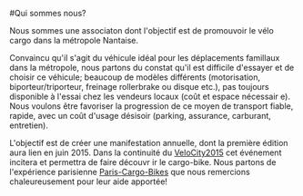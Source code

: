#Qui sommes nous?

Nous sommes une associaton dont l'objectif est de promouvoir le vélo cargo dans la métropole Nantaise.

Convaincu qu'il s'agit du véhicule idéal pour les déplacements famillaux dans la métropole, nous partons du constat qu'il est difficile d'essayer et de choisir ce véhicule;
beaucoup de modèles différents (motorisation, biporteur/triporteur, freinage rollerbrake ou disque etc.), pas toujours disponible à l'essai chez les vendeurs locaux (coût et espace nécessair
e).
Nous voulons être favoriser la progression de ce moyen de transport fiable, rapide, avec un coût d'usage désisoir (parking, assurance, carburant, entretien).

L'objectif est de créer une manifestation annuelle, dont la première édition aura lien en juin 2015. Dans la continuité du [VeloCity2015] cet événement incitera et permettra de faire découvr
ir le cargo-bike.
Nous partons de l'expérience parisienne [Paris-Cargo-Bikes] que nous remercions chaleureusement pour leur aide apportée!


[Place Au Vélo]: http://www.placeauvelo-nantes.fr/
[VeloCity2015]: http://www.velo-city2015.com/
[Paris-Cargo-Bikes]: http://www.pariscargobikes.org/

